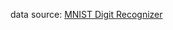 data source: [MNIST Digit Recognizer](https://www.kaggle.com/datasets/animatronbot/mnist-digit-recognizer)
